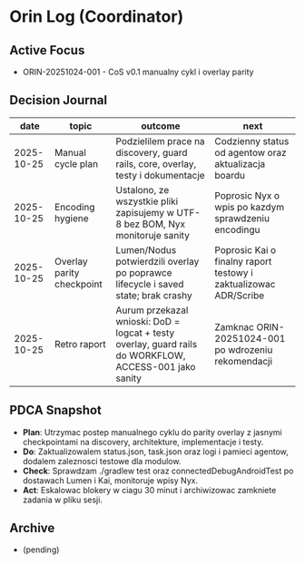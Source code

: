 # Orin Log (Coordinator)

## Active Focus
- ORIN-20251024-001 - CoS v0.1 manualny cykl i overlay parity

## Decision Journal
| date | topic | outcome | next |
|------|-------|---------|------|
| 2025-10-25 | Manual cycle plan | Podzielilem prace na discovery, guard rails, core, overlay, testy i dokumentacje | Codzienny status od agentow oraz aktualizacja boardu |
| 2025-10-25 | Encoding hygiene | Ustalono, ze wszystkie pliki zapisujemy w UTF-8 bez BOM, Nyx monitoruje sanity | Poprosic Nyx o wpis po kazdym sprawdzeniu encodingu |
| 2025-10-25 | Overlay parity checkpoint | Lumen/Nodus potwierdzili overlay po poprawce lifecycle i saved state; brak crashy | Poprosic Kai o finalny raport testowy i zaktualizowac ADR/Scribe |
| 2025-10-25 | Retro raport | Aurum przekazal wnioski: DoD = logcat + testy overlay, guard rails do WORKFLOW, ACCESS-001 jako sanity | Zamknac ORIN-20251024-001 po wdrozeniu rekomendacji |

## PDCA Snapshot
- **Plan**: Utrzymac postep manualnego cyklu do parity overlay z jasnymi checkpointami na discovery, architekture, implementacje i testy.
- **Do**: Zaktualizowalem status.json, task.json oraz logi i pamieci agentow, dodalem zaleznosci testowe dla modulow.
- **Check**: Sprawdzam ./gradlew test oraz connectedDebugAndroidTest po dostawach Lumen i Kai, monitoruje wpisy Nyx.
- **Act**: Eskalowac blokery w ciagu 30 minut i archiwizowac zamkniete zadania w pliku sesji.

## Archive
- (pending)
